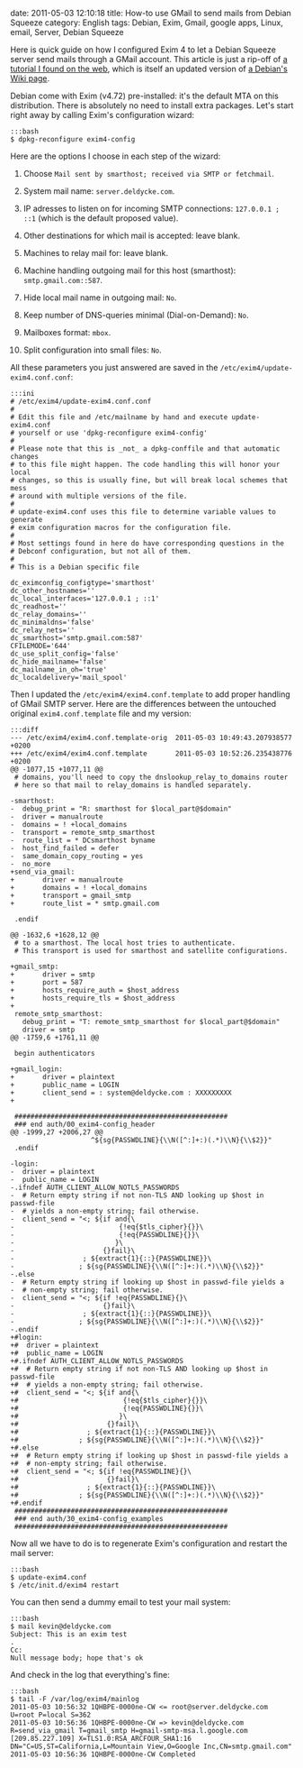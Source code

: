 date: 2011-05-03 12:10:18
title: How-to use GMail to send mails from Debian Squeeze
category: English
tags: Debian, Exim, Gmail, google apps, Linux, email, Server, Debian Squeeze

Here is quick guide on how I configured Exim 4 to let a Debian Squeeze server send mails through a GMail account. This article is just a rip-off of [a tutorial I found on the web](http://www.manu-j.com/blog/wordpress-exim4-ubuntu-gmail-smtp/75/), which is itself an updated version of [a Debian's Wiki page](http://wiki.debian.org/GmailAndExim4).

Debian come with Exim (v4.72) pre-installed: it's the default MTA on this distribution. There is absolutely no need to install extra packages. Let's start right away by calling Exim's configuration wizard:

    :::bash
    $ dpkg-reconfigure exim4-config

Here are the options I choose in each step of the wizard:

  1. Choose `Mail sent by smarthost; received via SMTP or fetchmail`.

  2. System mail name: `server.deldycke.com`.

  3. IP adresses to listen on for incoming SMTP connections: `127.0.0.1 ; ::1` (which is the default proposed value).

  4. Other destinations for which mail is accepted: leave blank.

  5. Machines to relay mail for: leave blank.

  6. Machine handling outgoing mail for this host (smarthost): `smtp.gmail.com::587`.

  7. Hide local mail name in outgoing mail: `No`.

  8. Keep number of DNS-queries minimal (Dial-on-Demand): `No`.

  9. Mailboxes format: `mbox`.

  10. Split configuration into small files: `No`.

All these parameters you just answered are saved in the `/etc/exim4/update-exim4.conf.conf`:

    :::ini
    # /etc/exim4/update-exim4.conf.conf
    #
    # Edit this file and /etc/mailname by hand and execute update-exim4.conf
    # yourself or use 'dpkg-reconfigure exim4-config'
    #
    # Please note that this is _not_ a dpkg-conffile and that automatic changes
    # to this file might happen. The code handling this will honor your local
    # changes, so this is usually fine, but will break local schemes that mess
    # around with multiple versions of the file.
    #
    # update-exim4.conf uses this file to determine variable values to generate
    # exim configuration macros for the configuration file.
    #
    # Most settings found in here do have corresponding questions in the
    # Debconf configuration, but not all of them.
    #
    # This is a Debian specific file

    dc_eximconfig_configtype='smarthost'
    dc_other_hostnames=''
    dc_local_interfaces='127.0.0.1 ; ::1'
    dc_readhost=''
    dc_relay_domains=''
    dc_minimaldns='false'
    dc_relay_nets=''
    dc_smarthost='smtp.gmail.com:587'
    CFILEMODE='644'
    dc_use_split_config='false'
    dc_hide_mailname='false'
    dc_mailname_in_oh='true'
    dc_localdelivery='mail_spool'

Then I updated the `/etc/exim4/exim4.conf.template` to add proper handling of GMail SMTP server. Here are the differences between the untouched original `exim4.conf.template` file and my version:

    :::diff
    --- /etc/exim4/exim4.conf.template-orig  2011-05-03 10:49:43.207938577 +0200
    +++ /etc/exim4/exim4.conf.template       2011-05-03 10:52:26.235438776 +0200
    @@ -1077,15 +1077,11 @@
     # domains, you'll need to copy the dnslookup_relay_to_domains router
     # here so that mail to relay_domains is handled separately.

    -smarthost:
    -  debug_print = "R: smarthost for $local_part@$domain"
    -  driver = manualroute
    -  domains = ! +local_domains
    -  transport = remote_smtp_smarthost
    -  route_list = * DCsmarthost byname
    -  host_find_failed = defer
    -  same_domain_copy_routing = yes
    -  no_more
    +send_via_gmail:
    +       driver = manualroute
    +       domains = ! +local_domains
    +       transport = gmail_smtp
    +       route_list = * smtp.gmail.com

     .endif

    @@ -1632,6 +1628,12 @@
     # to a smarthost. The local host tries to authenticate.
     # This transport is used for smarthost and satellite configurations.

    +gmail_smtp:
    +       driver = smtp
    +       port = 587
    +       hosts_require_auth = $host_address
    +       hosts_require_tls = $host_address
    +
     remote_smtp_smarthost:
       debug_print = "T: remote_smtp_smarthost for $local_part@$domain"
       driver = smtp
    @@ -1759,6 +1761,11 @@

     begin authenticators

    +gmail_login:
    +       driver = plaintext
    +       public_name = LOGIN
    +       client_send = : system@deldycke.com : XXXXXXXXX
    +

     #####################################################
     ### end auth/00_exim4-config_header
    @@ -1999,27 +2006,27 @@
                        ^${sg{PASSWDLINE}{\\N([^:]+:)(.*)\\N}{\\$2}}"
     .endif

    -login:
    -  driver = plaintext
    -  public_name = LOGIN
    -.ifndef AUTH_CLIENT_ALLOW_NOTLS_PASSWORDS
    -  # Return empty string if not non-TLS AND looking up $host in passwd-file
    -  # yields a non-empty string; fail otherwise.
    -  client_send = "<; ${if and{\
    -                          {!eq{$tls_cipher}{}}\
    -                          {!eq{PASSWDLINE}{}}\
    -                         }\
    -                      {}fail}\
    -                 ; ${extract{1}{::}{PASSWDLINE}}\
    -                ; ${sg{PASSWDLINE}{\\N([^:]+:)(.*)\\N}{\\$2}}"
    -.else
    -  # Return empty string if looking up $host in passwd-file yields a
    -  # non-empty string; fail otherwise.
    -  client_send = "<; ${if !eq{PASSWDLINE}{}\
    -                      {}fail}\
    -                 ; ${extract{1}{::}{PASSWDLINE}}\
    -                ; ${sg{PASSWDLINE}{\\N([^:]+:)(.*)\\N}{\\$2}}"
    -.endif
    +#login:
    +#  driver = plaintext
    +#  public_name = LOGIN
    +#.ifndef AUTH_CLIENT_ALLOW_NOTLS_PASSWORDS
    +#  # Return empty string if not non-TLS AND looking up $host in passwd-file
    +#  # yields a non-empty string; fail otherwise.
    +#  client_send = "<; ${if and{\
    +#                          {!eq{$tls_cipher}{}}\
    +#                          {!eq{PASSWDLINE}{}}\
    +#                         }\
    +#                      {}fail}\
    +#                 ; ${extract{1}{::}{PASSWDLINE}}\
    +#               ; ${sg{PASSWDLINE}{\\N([^:]+:)(.*)\\N}{\\$2}}"
    +#.else
    +#  # Return empty string if looking up $host in passwd-file yields a
    +#  # non-empty string; fail otherwise.
    +#  client_send = "<; ${if !eq{PASSWDLINE}{}\
    +#                      {}fail}\
    +#                 ; ${extract{1}{::}{PASSWDLINE}}\
    +#               ; ${sg{PASSWDLINE}{\\N([^:]+:)(.*)\\N}{\\$2}}"
    +#.endif
     #####################################################
     ### end auth/30_exim4-config_examples
     #####################################################

Now all we have to do is to regenerate Exim's configuration and restart the mail server:

    :::bash
    $ update-exim4.conf
    $ /etc/init.d/exim4 restart

You can then send a dummy email to test your mail system:

    :::bash
    $ mail kevin@deldycke.com
    Subject: This is an exim test
    .
    Cc:
    Null message body; hope that's ok

And check in the log that everything's fine:

    :::bash
    $ tail -F /var/log/exim4/mainlog
    2011-05-03 10:56:32 1QHBPE-0000ne-CW <= root@server.deldycke.com U=root P=local S=362
    2011-05-03 10:56:36 1QHBPE-0000ne-CW => kevin@deldycke.com R=send_via_gmail T=gmail_smtp H=gmail-smtp-msa.l.google.com [209.85.227.109] X=TLS1.0:RSA_ARCFOUR_SHA1:16 DN="C=US,ST=California,L=Mountain View,O=Google Inc,CN=smtp.gmail.com"
    2011-05-03 10:56:36 1QHBPE-0000ne-CW Completed

